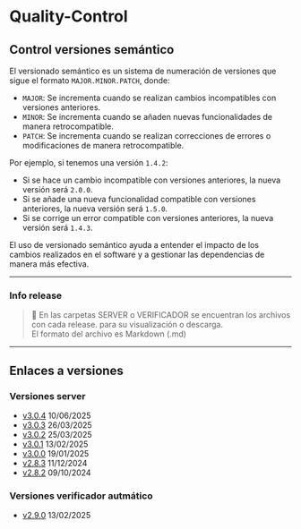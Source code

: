 # Quality-Control


## Control versiones semántico

El versionado semántico es un sistema de numeración de versiones que sigue el formato `MAJOR.MINOR.PATCH`, donde:

- `MAJOR`: Se incrementa cuando se realizan cambios incompatibles con versiones anteriores.
- `MINOR`: Se incrementa cuando se añaden nuevas funcionalidades de manera retrocompatible.
- `PATCH`: Se incrementa cuando se realizan correcciones de errores o modificaciones de manera retrocompatible.

Por ejemplo, si tenemos una versión `1.4.2`:
- Si se hace un cambio incompatible con versiones anteriores, la nueva versión será `2.0.0`.
- Si se añade una nueva funcionalidad compatible con versiones anteriores, la nueva versión será `1.5.0`.
- Si se corrige un error compatible con versiones anteriores, la nueva versión será `1.4.3`.

El uso de versionado semántico ayuda a entender el impacto de los cambios realizados en el software y a gestionar las dependencias de manera más efectiva.

---
### Info release
>📂 En las carpetas SERVER o VERIFICADOR se encuentran los archivos con cada release. para su visualización o descarga.  
El formato del archivo es Markdown (.md)

---

## Enlaces a versiones

### Versiones server
- [v3.0.4](./SERVER/v3.0.4.md) 10/06/2025
- [v3.0.3](./SERVER/v3.0.3.md) 26/03/2025
- [v3.0.2](./SERVER/v3.0.2.md) 25/03/2025
- [v3.0.1](./SERVER/v3.0.1.md) 13/02/2025
- [v3.0.0](./SERVER/v3.0.0.md) 19/01/2025
- [v2.8.3](./SERVER/v2.8.3.md) 11/12/2024
- [v2.8.2](./SERVER/v2.8.2.md) 09/10/2024

### Versiones verificador autmático
- [v2.9.0](./VERIFICADOR/v2.9.0.md)  13/02/2025

